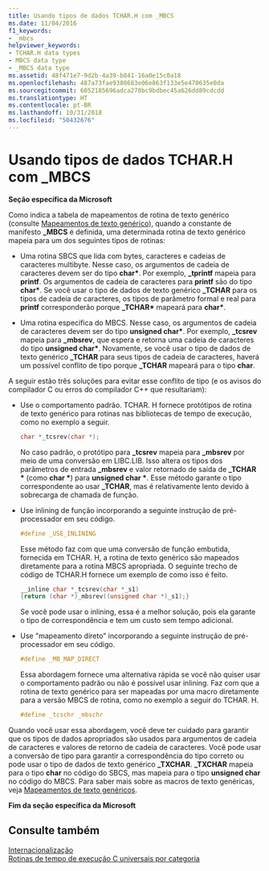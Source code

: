 ```yaml
---
title: Usando tipos de dados TCHAR.H com _MBCS
ms.date: 11/04/2016
f1_keywords:
- _mbcs
helpviewer_keywords:
- TCHAR.H data types
- MBCS data type
- _MBCS data type
ms.assetid: 48f471e7-9d2b-4a39-b841-16a0e15c0a18
ms.openlocfilehash: 487a73fae9380683e06e863f133e5e470635e0da
ms.sourcegitcommit: 6052185696adca270bc9bdbec45a626dd89cdcdd
ms.translationtype: HT
ms.contentlocale: pt-BR
ms.lasthandoff: 10/31/2018
ms.locfileid: "50432676"
---
```

# <a name="using-tcharh-data-types-with-mbcs"></a>Usando tipos de dados TCHAR.H com _MBCS

**Seção específica da Microsoft**

Como indica a tabela de mapeamentos de rotina de texto genérico (consulte [Mapeamentos de texto genérico](../c-runtime-library/generic-text-mappings.md)), quando a constante de manifesto **_MBCS** é definida, uma determinada rotina de texto genérico mapeia para um dos seguintes tipos de rotinas:

- Uma rotina SBCS que lida com bytes, caracteres e cadeias de caracteres multibyte. Nesse caso, os argumentos de cadeia de caracteres devem ser do tipo **char&#42;**. Por exemplo, **_tprintf** mapeia para **printf**. Os argumentos de cadeia de caracteres para **printf** são do tipo **char&#42;**. Se você usar o tipo de dados de texto genérico **_TCHAR** para os tipos de cadeia de caracteres, os tipos de parâmetro formal e real para **printf** corresponderão porque **_TCHAR&#42;** mapeará para **char&#42;**.

- Uma rotina específica do MBCS. Nesse caso, os argumentos de cadeia de caracteres devem ser do tipo __unsigned char&#42;__. Por exemplo, **_tcsrev** mapeia para **_mbsrev**, que espera e retorna uma cadeia de caracteres do tipo __unsigned char&#42;__. Novamente, se você usar o tipo de dados de texto genérico **_TCHAR** para seus tipos de cadeia de caracteres, haverá um possível conflito de tipo porque **_TCHAR** mapeará para o tipo **char**.

A seguir estão três soluções para evitar esse conflito de tipo (e os avisos do compilador C ou erros do compilador C++ que resultariam):

- Use o comportamento padrão. TCHAR. H fornece protótipos de rotina de texto genérico para rotinas nas bibliotecas de tempo de execução, como no exemplo a seguir.

   ```C
   char *_tcsrev(char *);
   ```

   No caso padrão, o protótipo para **_tcsrev** mapeia para **_mbsrev** por meio de uma conversão em LIBC.LIB. Isso altera os tipos dos parâmetros de entrada **_mbsrev** e valor retornado de saída de **_TCHAR &#42;** (como **char &#42;**) para **unsigned char &#42;**. Esse método garante o tipo correspondente ao usar **_TCHAR**, mas é relativamente lento devido à sobrecarga de chamada de função.

- Use inlining de função incorporando a seguinte instrução de pré-processador em seu código.

   ```C
   #define _USE_INLINING
   ```

   Esse método faz com que uma conversão de função embutida, fornecida em TCHAR. H, a rotina de texto genérico são mapeados diretamente para a rotina MBCS apropriada. O seguinte trecho de código de TCHAR.H fornece um exemplo de como isso é feito.

   ```C
   __inline char *_tcsrev(char *_s1)
   {return (char *)_mbsrev((unsigned char *)_s1);}
   ```

   Se você pode usar o inlining, essa é a melhor solução, pois ela garante o tipo de correspondência e tem um custo sem tempo adicional.

- Use "mapeamento direto" incorporando a seguinte instrução de pré-processador em seu código.

   ```C
   #define _MB_MAP_DIRECT
   ```

   Essa abordagem fornece uma alternativa rápida se você não quiser usar o comportamento padrão ou não é possível usar inlining. Faz com que a rotina de texto genérico para ser mapeadas por uma macro diretamente para a versão MBCS de rotina, como no exemplo a seguir do TCHAR. H.

   ```C
   #define _tcschr _mbschr
   ```

Quando você usar essa abordagem, você deve ter cuidado para garantir que os tipos de dados apropriados são usados para argumentos de cadeia de caracteres e valores de retorno de cadeia de caracteres. Você pode usar a conversão de tipo para garantir a correspondência do tipo correto ou pode usar o tipo de dados de texto genérico **_TXCHAR**. **_TXCHAR** mapeia para o tipo **char** no código do SBCS, mas mapeia para o tipo **unsigned char** no código do MBCS. Para saber mais sobre as macros de texto genéricas, veja [Mapeamentos de texto genéricos](../c-runtime-library/generic-text-mappings.md).

**Fim da seção específica da Microsoft**

## <a name="see-also"></a>Consulte também

[Internacionalização](../c-runtime-library/internationalization.md)<br/>
[Rotinas de tempo de execução C universais por categoria](../c-runtime-library/run-time-routines-by-category.md)<br/>
